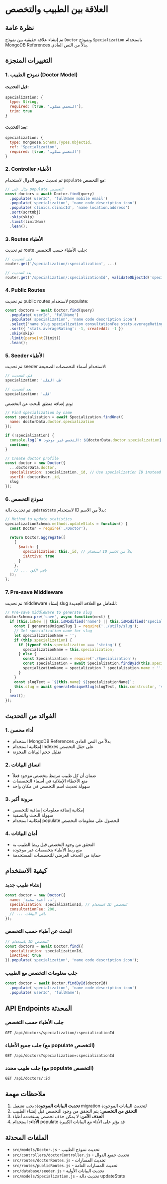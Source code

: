 # العلاقة بين الطبيب والتخصص

## نظرة عامة

تم إنشاء علاقة حقيقية بين نموذج `Doctor` ونموذج `Specialization` باستخدام MongoDB References بدلاً من النص العادي.

## التغييرات المنجزة

### 1. نموذج الطبيب (Doctor Model)

#### قبل التحديث:
```javascript
specialization: {
  type: String,
  required: [true, 'التخصص مطلوب'],
  trim: true
}
```

#### بعد التحديث:
```javascript
specialization: {
  type: mongoose.Schema.Types.ObjectId,
  ref: 'Specialization',
  required: [true, 'التخصص مطلوب']
}
```

### 2. Controller الأطباء

تم تحديث جميع الدوال لاستخدام `populate` مع التخصص:

```javascript
// مثال على populate التخصص
const doctors = await Doctor.find(query)
  .populate('userId', 'fullName mobile email')
  .populate('specialization', 'name code description icon')
  .populate('clinics.clinicId', 'name location.address')
  .sort(sortObj)
  .skip(skip)
  .limit(limitNum)
  .lean();
```

### 3. Routes الأطباء

تم تحديث route جلب الأطباء حسب التخصص:

```javascript
// قبل التحديث
router.get('/specialization/:specialization', ...)

// بعد التحديث
router.get('/specialization/:specializationId', validateObjectId('specializationId'), ...)
```

### 4. Public Routes

تم تحديث public routes لاستخدام populate:

```javascript
const doctors = await Doctor.find(query)
  .populate('userId', 'fullName')
  .populate('specialization', 'name code description icon')
  .select('name slug specialization consultationFee stats.averageRating stats.totalReviews profilePicture location.address.city isPhoneVisible')
  .sort({ 'stats.averageRating': -1, createdAt: -1 })
  .skip(skip)
  .limit(parseInt(limit))
  .lean();
```

### 5. Seeder الأطباء

تم تحديث seeder لاستخدام أسماء التخصصات الصحيحة:

```javascript
// قبل التحديث
specialization: 'طب القلب'

// بعد التحديث
specialization: 'قلب'
```

وتم إضافة منطق للبحث عن التخصص:

```javascript
// Find specialization by name
const specialization = await Specialization.findOne({ 
  name: doctorData.doctor.specialization 
});

if (!specialization) {
  console.log(`❌ التخصص غير موجود: ${doctorData.doctor.specialization}`);
  continue;
}

// Create doctor profile
const doctor = new Doctor({
  ...doctorData.doctor,
  specialization: specialization._id, // Use specialization ID instead of name
  userId: doctorUser._id,
  slug
});
```

### 6. نموذج التخصص

تم تحديث دالة `updateStats` لاستخدام ID بدلاً من الاسم:

```javascript
// Method to update statistics
specializationSchema.methods.updateStats = function() {
  const Doctor = require('./Doctor');
  
  return Doctor.aggregate([
    {
      $match: {
        specialization: this._id, // استخدام ID بدلاً من الاسم
        isActive: true
      }
    },
    // ... باقي الكود
  ]);
};
```

### 7. Pre-save Middleware

تم تحديث middleware إنشاء slug للتعامل مع العلاقة الجديدة:

```javascript
// Pre-save middleware to generate slug
doctorSchema.pre('save', async function(next) {
  if (this.isNew || this.isModified('name') || this.isModified('specialization')) {
    const { generateUniqueSlug } = require('../utils/slug');
    // Get specialization name for slug
    let specializationName = '';
    if (this.specialization) {
      if (typeof this.specialization === 'string') {
        specializationName = this.specialization;
      } else {
        const Specialization = require('./Specialization');
        const specialization = await Specialization.findById(this.specialization);
        specializationName = specialization ? specialization.name : '';
      }
    }
    const slugText = `${this.name} ${specializationName}`;
    this.slug = await generateUniqueSlug(slugText, this.constructor, 'slug', this._id);
  }
  next();
});
```

## الفوائد من التحديث

### 1. **أداء محسن**
- استخدام MongoDB References بدلاً من النص العادي
- إمكانية استخدام Indexes على حقل التخصص
- تقليل حجم البيانات المخزنة

### 2. **اتساق البيانات**
- ضمان أن كل طبيب مرتبط بتخصص موجود فعلاً
- منع الأخطاء الإملائية في أسماء التخصصات
- سهولة تحديث اسم التخصص في مكان واحد

### 3. **مرونة أكبر**
- إمكانية إضافة معلومات إضافية للتخصص
- سهولة البحث والتصفية
- إمكانية استخدام populate للحصول على معلومات التخصص

### 4. **أمان البيانات**
- التحقق من وجود التخصص قبل ربط الطبيب به
- منع ربط الأطباء بتخصصات غير موجودة
- حماية من الحذف العرضي للتخصصات المستخدمة

## كيفية الاستخدام

### إنشاء طبيب جديد
```javascript
const doctor = new Doctor({
  name: 'د. أحمد محمد',
  specialization: specializationId, // استخدام ID التخصص
  consultationFee: 200,
  // ... باقي البيانات
});
```

### البحث عن أطباء حسب التخصص
```javascript
// باستخدام ID التخصص
const doctors = await Doctor.find({
  specialization: specializationId,
  isActive: true
}).populate('specialization', 'name code description icon');
```

### جلب معلومات التخصص مع الطبيب
```javascript
const doctor = await Doctor.findById(doctorId)
  .populate('specialization', 'name code description icon')
  .populate('userId', 'fullName');
```

## API Endpoints المحدثة

### جلب الأطباء حسب التخصص
```
GET /api/doctors/specialization/:specializationId
```

### جلب جميع الأطباء (مع populate التخصص)
```
GET /api/doctors?specialization=:specializationId
```

### جلب طبيب محدد (مع populate التخصص)
```
GET /api/doctors/:id
```

## ملاحظات مهمة

1. **تحديث البيانات الموجودة**: يجب تشغيل migration لتحديث البيانات الموجودة
2. **التحقق من التخصص**: يتم التحقق من وجود التخصص قبل إنشاء الطبيب
3. **الحذف الآمن**: لا يمكن حذف تخصص يستخدمه أطباء
4. **الأداء**: استخدام populate قد يؤثر على الأداء مع البيانات الكبيرة

## الملفات المحدثة

- `src/models/Doctor.js` - تحديث نموذج الطبيب
- `src/controllers/doctorController.js` - تحديث جميع الدوال
- `src/routes/doctorRoutes.js` - تحديث المسارات
- `src/routes/publicRoutes.js` - تحديث المسارات العامة
- `src/database/seeder.js` - تحديث البيانات الأولية
- `src/models/Specialization.js` - تحديث دالة updateStats 